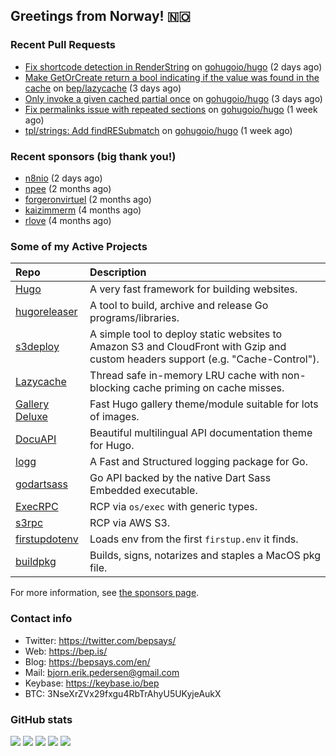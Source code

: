 ## Greetings from Norway! 🇳🇴

### Recent Pull Requests

- [Fix shortcode detection in RenderString](https://github.com/gohugoio/hugo/pull/10655) on [gohugoio/hugo](https://github.com/gohugoio/hugo) (2 days ago)
- [Make GetOrCreate return a bool indicating if the value was found in the cache](https://github.com/bep/lazycache/pull/4) on [bep/lazycache](https://github.com/bep/lazycache) (3 days ago)
- [Only invoke a given cached partial once](https://github.com/gohugoio/hugo/pull/10652) on [gohugoio/hugo](https://github.com/gohugoio/hugo) (3 days ago)
- [Fix permalinks issue with repeated sections](https://github.com/gohugoio/hugo/pull/10627) on [gohugoio/hugo](https://github.com/gohugoio/hugo) (1 week ago)
- [tpl/strings: Add findRESubmatch](https://github.com/gohugoio/hugo/pull/10626) on [gohugoio/hugo](https://github.com/gohugoio/hugo) (1 week ago)

### Recent sponsors (big thank you!)

- [n8nio](https://github.com/n8nio) (2 days ago)
- [npee](https://github.com/npee) (2 months ago)
- [forgeronvirtuel](https://github.com/forgeronvirtuel) (2 months ago)
- [kaizimmerm](https://github.com/kaizimmerm) (4 months ago)
- [rlove](https://github.com/rlove) (4 months ago)

### Some of my Active Projects

| Repo  | Description |
| :---------------------------------------- | :------------------------------------------- |
| [Hugo](https://github.com/gohugoio/hugo)  | A very fast framework for building websites. |
| [hugoreleaser](https://github.com/gohugoio/hugoreleaser)  | A tool to build, archive and release Go programs/libraries.  |
| [s3deploy](https://github.com/bep/s3deploy)  | A simple tool to deploy static websites to Amazon S3 and CloudFront with Gzip and custom headers support (e.g. "Cache-Control").|
| [Lazycache](https://github.com/bep/lazycache)  | Thread safe in-memory LRU cache with non-blocking cache priming on cache misses.  |
| [Gallery Deluxe](https://github.com/bep/gallerydeluxe)  | Fast Hugo gallery theme/module suitable for lots of images.  |
| [DocuAPI](https://github.com/bep/docuapi)  | Beautiful multilingual API documentation theme for Hugo.  |
| [logg](https://github.com/bep/logg)  | A Fast and Structured logging package for Go.  |
| [godartsass](https://github.com/bep/godartsass)  | Go API backed by the native Dart Sass Embedded executable. |
| [ExecRPC](https://github.com/bep/execrpc)  | RCP via `os/exec` with generic types.  |
| [s3rpc](https://github.com/bep/s3rpc)  | RCP via AWS S3. |
| [firstupdotenv](https://github.com/bep/firstupdotenv)  | Loads env from the first `firstup.env` it finds. |
| [buildpkg](https://github.com/bep/buildpkg)  | Builds, signs, notarizes and staples a MacOS pkg file. |


For more information, see [the sponsors page](https://github.com/sponsors/bep/).

### Contact info
- Twitter: https://twitter.com/bepsays/
- Web: https://bep.is/
- Blog: https://bepsays.com/en/
- Mail: bjorn.erik.pedersen@gmail.com
- Keybase: https://keybase.io/bep
- BTC: 3NseXrZVx29fxgu4RbTrAhyU5UKyjeAukX


### GitHub stats

![](https://github-profile-summary-cards.vercel.app/api/cards/profile-details?username=bep&theme=github)
![](https://github-profile-summary-cards.vercel.app/api/cards/repos-per-language?username=bep&theme=github)
![](https://github-profile-summary-cards.vercel.app/api/cards/most-commit-language?username=bep&theme=github)
![](https://github-profile-summary-cards.vercel.app/api/cards/stats?username=bep&theme=github)
![](https://github-profile-summary-cards.vercel.app/api/cards/productive-time?username=bep&theme=github)

